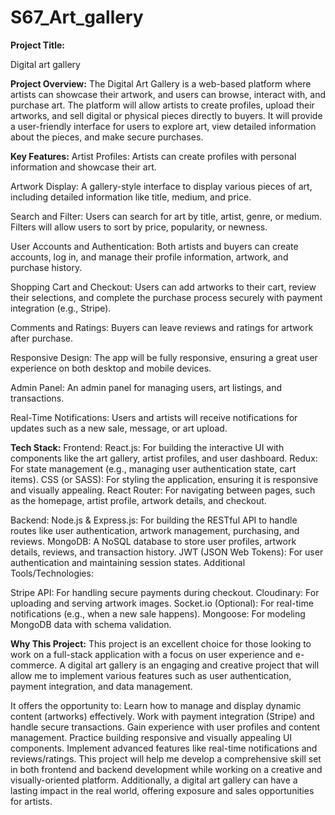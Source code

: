 # S67_Art_gallery
**Project Title:**

Digital art gallery

**Project Overview:**
The Digital Art Gallery is a web-based platform where artists can showcase their artwork, and users can browse, interact with, and purchase art. The platform will allow artists to create profiles, upload their artworks, and sell digital or physical pieces directly to buyers. It will provide a user-friendly interface for users to explore art, view detailed information about the pieces, and make secure purchases.

**Key Features:**
Artist Profiles:
Artists can create profiles with personal information and showcase their art.

Artwork Display:
A gallery-style interface to display various pieces of art, including detailed information like title, medium, and price.

Search and Filter:
Users can search for art by title, artist, genre, or medium. Filters will allow users to sort by price, popularity, or newness.

User Accounts and Authentication:
Both artists and buyers can create accounts, log in, and manage their profile information, artwork, and purchase history.

Shopping Cart and Checkout:
Users can add artworks to their cart, review their selections, and complete the purchase process securely with payment integration (e.g., Stripe).

Comments and Ratings:
Buyers can leave reviews and ratings for artwork after purchase.

Responsive Design:
The app will be fully responsive, ensuring a great user experience on both desktop and mobile devices.

Admin Panel:
An admin panel for managing users, art listings, and transactions.

Real-Time Notifications:
Users and artists will receive notifications for updates such as a new sale, message, or art upload.

**Tech Stack:**
Frontend:
React.js: For building the interactive UI with components like the art gallery, artist profiles, and user dashboard.
Redux: For state management (e.g., managing user authentication state, cart items).
CSS (or SASS): For styling the application, ensuring it is responsive and visually appealing.
React Router: For navigating between pages, such as the homepage, artist profile, artwork details, and checkout.

Backend:
Node.js & Express.js: For building the RESTful API to handle routes like user authentication, artwork management, purchasing, and reviews.
MongoDB: A NoSQL database to store user profiles, artwork details, reviews, and transaction history.
JWT (JSON Web Tokens): For user authentication and maintaining session states.
Additional Tools/Technologies:

Stripe API: For handling secure payments during checkout.
Cloudinary: For uploading and serving artwork images.
Socket.io (Optional): For real-time notifications (e.g., when a new sale happens).
Mongoose: For modeling MongoDB data with schema validation.

**Why This Project:**
This project is an excellent choice for those looking to work on a full-stack application with a focus on user experience and e-commerce. A digital art gallery is an engaging and creative project that will allow me to implement various features such as user authentication, payment integration, and data management.

It offers the opportunity to:
Learn how to manage and display dynamic content (artworks) effectively.
Work with payment integration (Stripe) and handle secure transactions.
Gain experience with user profiles and content management.
Practice building responsive and visually appealing UI components.
Implement advanced features like real-time notifications and reviews/ratings.
This project will help me develop a comprehensive skill set in both frontend and backend development while working on a creative and visually-oriented platform. Additionally, a digital art gallery can have a lasting impact in the real world, offering exposure and sales opportunities for artists.





